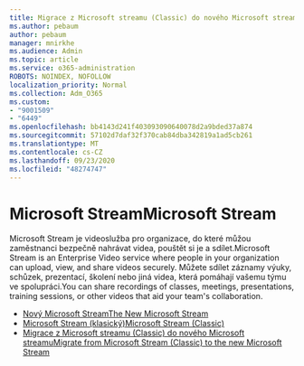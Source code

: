 ```yaml
---
title: Migrace z Microsoft streamu (Classic) do nového Microsoft streamu
ms.author: pebaum
author: pebaum
manager: mnirkhe
ms.audience: Admin
ms.topic: article
ms.service: o365-administration
ROBOTS: NOINDEX, NOFOLLOW
localization_priority: Normal
ms.collection: Adm_O365
ms.custom:
- "9001509"
- "6449"
ms.openlocfilehash: bb4143d241f403093090640078d2a9bded37a874
ms.sourcegitcommit: 57102d7daf32f370cab84dba342819a1ad5cb261
ms.translationtype: MT
ms.contentlocale: cs-CZ
ms.lasthandoff: 09/23/2020
ms.locfileid: "48274747"
---
```

# <a name="microsoft-stream"></a><span data-ttu-id="2b54e-102">Microsoft Stream</span><span class="sxs-lookup"><span data-stu-id="2b54e-102">Microsoft Stream</span></span>

<span data-ttu-id="2b54e-103">Microsoft Stream je videoslužba pro organizace, do které můžou zaměstnanci bezpečně nahrávat videa, pouštět si je a sdílet.</span><span class="sxs-lookup"><span data-stu-id="2b54e-103">Microsoft Stream is an Enterprise Video service where people in your organization can upload, view, and share videos securely.</span></span> <span data-ttu-id="2b54e-104">Můžete sdílet záznamy výuky, schůzek, prezentací, školení nebo jiná videa, která pomáhají vašemu týmu ve spolupráci.</span><span class="sxs-lookup"><span data-stu-id="2b54e-104">You can share recordings of classes, meetings, presentations, training sessions, or other videos that aid your team's collaboration.</span></span>  

- [<span data-ttu-id="2b54e-105">Nový Microsoft Stream</span><span class="sxs-lookup"><span data-stu-id="2b54e-105">The New Microsoft Stream</span></span>](https://docs.microsoft.com/stream/new-stream)
- [<span data-ttu-id="2b54e-106">Microsoft Stream (klasický)</span><span class="sxs-lookup"><span data-stu-id="2b54e-106">Microsoft Stream (Classic)</span></span>](https://docs.microsoft.com/stream/overview)
- [<span data-ttu-id="2b54e-107">Migrace z Microsoft streamu (Classic) do nového Microsoft streamu</span><span class="sxs-lookup"><span data-stu-id="2b54e-107">Migrate from Microsoft Stream (Classic) to the new Microsoft Stream</span></span>](https://docs.microsoft.com/stream/classic-migration)